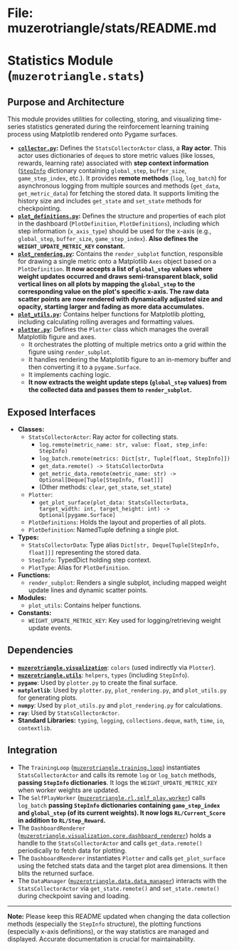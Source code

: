 # File: muzerotriangle/stats/README.md
# Statistics Module (`muzerotriangle.stats`)

## Purpose and Architecture

This module provides utilities for collecting, storing, and visualizing time-series statistics generated during the reinforcement learning training process using Matplotlib rendered onto Pygame surfaces.

-   **[`collector.py`](collector.py):** Defines the `StatsCollectorActor` class, a **Ray actor**. This actor uses dictionaries of `deque`s to store metric values (like losses, rewards, learning rate) associated with **step context information** ([`StepInfo`](../utils/types.py) dictionary containing `global_step`, `buffer_size`, `game_step_index`, etc.). It provides **remote methods** (`log`, `log_batch`) for asynchronous logging from multiple sources and methods (`get_data`, `get_metric_data`) for fetching the stored data. It supports limiting the history size and includes `get_state` and `set_state` methods for checkpointing.
-   **[`plot_definitions.py`](plot_definitions.py):** Defines the structure and properties of each plot in the dashboard (`PlotDefinition`, `PlotDefinitions`), including which step information (`x_axis_type`) should be used for the x-axis (e.g., `global_step`, `buffer_size`, `game_step_index`). **Also defines the `WEIGHT_UPDATE_METRIC_KEY` constant.**
-   **[`plot_rendering.py`](plot_rendering.py):** Contains the `render_subplot` function, responsible for drawing a single metric onto a Matplotlib `Axes` object based on a `PlotDefinition`. **It now accepts a list of `global_step` values where weight updates occurred and draws semi-transparent black, solid vertical lines on all plots by mapping the `global_step` to the corresponding value on the plot's specific x-axis. The raw data scatter points are now rendered with dynamically adjusted size and opacity, starting larger and fading as more data accumulates.**
-   **[`plot_utils.py`](plot_utils.py):** Contains helper functions for Matplotlib plotting, including calculating rolling averages and formatting values.
-   **[`plotter.py`](plotter.py):** Defines the `Plotter` class which manages the overall Matplotlib figure and axes.
    -   It orchestrates the plotting of multiple metrics onto a grid within the figure using `render_subplot`.
    -   It handles rendering the Matplotlib figure to an in-memory buffer and then converting it to a `pygame.Surface`.
    -   It implements caching logic.
    -   **It now extracts the weight update steps (`global_step` values) from the collected data and passes them to `render_subplot`.**

## Exposed Interfaces

-   **Classes:**
    -   `StatsCollectorActor`: Ray actor for collecting stats.
        -   `log.remote(metric_name: str, value: float, step_info: StepInfo)`
        -   `log_batch.remote(metrics: Dict[str, Tuple[float, StepInfo]])`
        -   `get_data.remote() -> StatsCollectorData`
        -   `get_metric_data.remote(metric_name: str) -> Optional[Deque[Tuple[StepInfo, float]]]`
        -   (Other methods: `clear`, `get_state`, `set_state`)
    -   `Plotter`:
        -   `get_plot_surface(plot_data: StatsCollectorData, target_width: int, target_height: int) -> Optional[pygame.Surface]`
    -   `PlotDefinitions`: Holds the layout and properties of all plots.
    -   `PlotDefinition`: NamedTuple defining a single plot.
-   **Types:**
    -   `StatsCollectorData`: Type alias `Dict[str, Deque[Tuple[StepInfo, float]]]` representing the stored data.
    -   `StepInfo`: TypedDict holding step context.
    -   `PlotType`: Alias for `PlotDefinition`.
-   **Functions:**
    -   `render_subplot`: Renders a single subplot, including mapped weight update lines and dynamic scatter points.
-   **Modules:**
    -   `plot_utils`: Contains helper functions.
-   **Constants:**
    -   `WEIGHT_UPDATE_METRIC_KEY`: Key used for logging/retrieving weight update events.

## Dependencies

-   **[`muzerotriangle.visualization`](../visualization/README.md)**: `colors` (used indirectly via `Plotter`).
-   **[`muzerotriangle.utils`](../utils/README.md)**: `helpers`, `types` (including `StepInfo`).
-   **`pygame`**: Used by `plotter.py` to create the final surface.
-   **`matplotlib`**: Used by `plotter.py`, `plot_rendering.py`, and `plot_utils.py` for generating plots.
-   **`numpy`**: Used by `plot_utils.py` and `plot_rendering.py` for calculations.
-   **`ray`**: Used by `StatsCollectorActor`.
-   **Standard Libraries:** `typing`, `logging`, `collections.deque`, `math`, `time`, `io`, `contextlib`.

## Integration

-   The `TrainingLoop` ([`muzerotriangle.training.loop`](../training/loop.py)) instantiates `StatsCollectorActor` and calls its remote `log` or `log_batch` methods, **passing `StepInfo` dictionaries**. It logs the `WEIGHT_UPDATE_METRIC_KEY` when worker weights are updated.
-   The `SelfPlayWorker` ([`muzerotriangle.rl.self_play.worker`](../rl/self_play/worker.py)) calls `log_batch` **passing `StepInfo` dictionaries containing `game_step_index` and `global_step` (of its current weights). It now logs `RL/Current_Score` in addition to `RL/Step_Reward`.**
-   The `DashboardRenderer` ([`muzerotriangle.visualization.core.dashboard_renderer`](../visualization/core/dashboard_renderer.py)) holds a handle to the `StatsCollectorActor` and calls `get_data.remote()` periodically to fetch data for plotting.
-   The `DashboardRenderer` instantiates `Plotter` and calls `get_plot_surface` using the fetched stats data and the target plot area dimensions. It then blits the returned surface.
-   The `DataManager` ([`muzerotriangle.data.data_manager`](../data/data_manager.py)) interacts with the `StatsCollectorActor` via `get_state.remote()` and `set_state.remote()` during checkpoint saving and loading.

---

**Note:** Please keep this README updated when changing the data collection methods (especially the `StepInfo` structure), the plotting functions (especially x-axis definitions), or the way statistics are managed and displayed. Accurate documentation is crucial for maintainability.